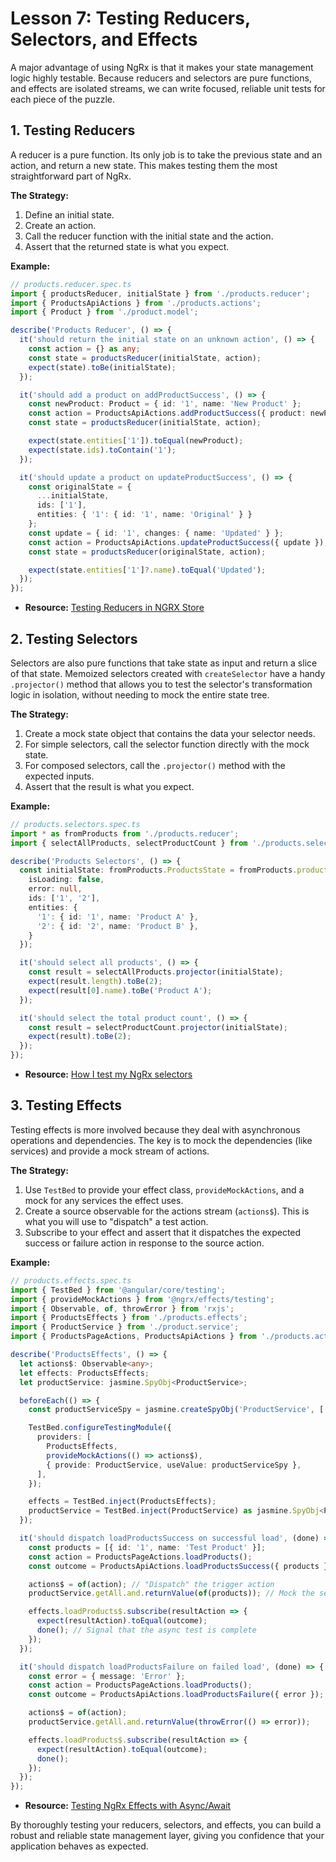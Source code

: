 # Lesson 7: Testing Reducers, Selectors, and Effects

A major advantage of using NgRx is that it makes your state management logic highly testable. Because reducers and selectors are pure functions, and effects are isolated streams, we can write focused, reliable unit tests for each piece of the puzzle.

## 1. Testing Reducers

A reducer is a pure function. Its only job is to take the previous state and an action, and return a new state. This makes testing them the most straightforward part of NgRx.

**The Strategy:**
1.  Define an initial state.
2.  Create an action.
3.  Call the reducer function with the initial state and the action.
4.  Assert that the returned state is what you expect.

**Example:**
```typescript
// products.reducer.spec.ts
import { productsReducer, initialState } from './products.reducer';
import { ProductsApiActions } from './products.actions';
import { Product } from './product.model';

describe('Products Reducer', () => {
  it('should return the initial state on an unknown action', () => {
    const action = {} as any;
    const state = productsReducer(initialState, action);
    expect(state).toBe(initialState);
  });

  it('should add a product on addProductSuccess', () => {
    const newProduct: Product = { id: '1', name: 'New Product' };
    const action = ProductsApiActions.addProductSuccess({ product: newProduct });
    const state = productsReducer(initialState, action);

    expect(state.entities['1']).toEqual(newProduct);
    expect(state.ids).toContain('1');
  });

  it('should update a product on updateProductSuccess', () => {
    const originalState = {
      ...initialState,
      ids: ['1'],
      entities: { '1': { id: '1', name: 'Original' } }
    };
    const update = { id: '1', changes: { name: 'Updated' } };
    const action = ProductsApiActions.updateProductSuccess({ update });
    const state = productsReducer(originalState, action);

    expect(state.entities['1']?.name).toEqual('Updated');
  });
});
```
- **Resource:** [Testing Reducers in NGRX Store](https://ultimatecourses.com/blog/ngrx-store-testing-reducers)

## 2. Testing Selectors

Selectors are also pure functions that take state as input and return a slice of that state. Memoized selectors created with `createSelector` have a handy `.projector()` method that allows you to test the selector's transformation logic in isolation, without needing to mock the entire state tree.

**The Strategy:**
1.  Create a mock state object that contains the data your selector needs.
2.  For simple selectors, call the selector function directly with the mock state.
3.  For composed selectors, call the `.projector()` method with the expected inputs.
4.  Assert that the result is what you expect.

**Example:**
```typescript
// products.selectors.spec.ts
import * as fromProducts from './products.reducer';
import { selectAllProducts, selectProductCount } from './products.selectors';

describe('Products Selectors', () => {
  const initialState: fromProducts.ProductsState = fromProducts.productsAdapter.getInitialState({
    isLoading: false,
    error: null,
    ids: ['1', '2'],
    entities: {
      '1': { id: '1', name: 'Product A' },
      '2': { id: '2', name: 'Product B' },
    }
  });

  it('should select all products', () => {
    const result = selectAllProducts.projector(initialState);
    expect(result.length).toBe(2);
    expect(result[0].name).toBe('Product A');
  });

  it('should select the total product count', () => {
    const result = selectProductCount.projector(initialState);
    expect(result).toBe(2);
  });
});
```
- **Resource:** [How I test my NgRx selectors](https://timdeschryver.dev/blog/how-i-test-my-ngrx-selectors)

## 3. Testing Effects

Testing effects is more involved because they deal with asynchronous operations and dependencies. The key is to mock the dependencies (like services) and provide a mock stream of actions.

**The Strategy:**
1.  Use `TestBed` to provide your effect class, `provideMockActions`, and a mock for any services the effect uses.
2.  Create a source observable for the actions stream (`actions$`). This is what you will use to "dispatch" a test action.
3.  Subscribe to your effect and assert that it dispatches the expected success or failure action in response to the source action.

**Example:**
```typescript
// products.effects.spec.ts
import { TestBed } from '@angular/core/testing';
import { provideMockActions } from '@ngrx/effects/testing';
import { Observable, of, throwError } from 'rxjs';
import { ProductsEffects } from './products.effects';
import { ProductService } from './product.service';
import { ProductsPageActions, ProductsApiActions } from './products.actions';

describe('ProductsEffects', () => {
  let actions$: Observable<any>;
  let effects: ProductsEffects;
  let productService: jasmine.SpyObj<ProductService>;

  beforeEach(() => {
    const productServiceSpy = jasmine.createSpyObj('ProductService', ['getAll']);

    TestBed.configureTestingModule({
      providers: [
        ProductsEffects,
        provideMockActions(() => actions$),
        { provide: ProductService, useValue: productServiceSpy },
      ],
    });

    effects = TestBed.inject(ProductsEffects);
    productService = TestBed.inject(ProductService) as jasmine.SpyObj<ProductService>;
  });

  it('should dispatch loadProductsSuccess on successful load', (done) => {
    const products = [{ id: '1', name: 'Test Product' }];
    const action = ProductsPageActions.loadProducts();
    const outcome = ProductsApiActions.loadProductsSuccess({ products });

    actions$ = of(action); // "Dispatch" the trigger action
    productService.getAll.and.returnValue(of(products)); // Mock the service call

    effects.loadProducts$.subscribe(resultAction => {
      expect(resultAction).toEqual(outcome);
      done(); // Signal that the async test is complete
    });
  });

  it('should dispatch loadProductsFailure on failed load', (done) => {
    const error = { message: 'Error' };
    const action = ProductsPageActions.loadProducts();
    const outcome = ProductsApiActions.loadProductsFailure({ error });

    actions$ = of(action);
    productService.getAll.and.returnValue(throwError(() => error));

    effects.loadProducts$.subscribe(resultAction => {
      expect(resultAction).toEqual(outcome);
      done();
    });
  });
});
```
- **Resource:** [Testing NgRx Effects with Async/Await](https://www.herodevs.com/blog-posts/testing-ngrx-effects-with-async-await)

By thoroughly testing your reducers, selectors, and effects, you can build a robust and reliable state management layer, giving you confidence that your application behaves as expected.